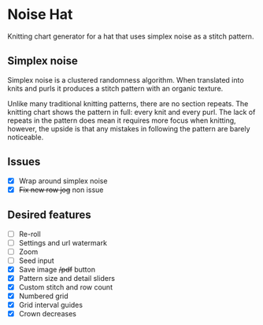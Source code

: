 # Noise Hat

Knitting chart generator for a hat that uses simplex noise as a stitch pattern.

## Simplex noise

Simplex noise is a clustered randomness algorithm. When translated into knits and purls it produces a stitch pattern with an organic texture.

Unlike many traditional knitting patterns, there are no section repeats. The knitting chart shows the pattern in full: every knit and every purl. The lack of repeats in the pattern does mean it requires more focus when knitting, however, the upside is that any mistakes in following the pattern are barely noticeable.

## Issues

* [x] Wrap around simplex noise
* [x] ~~Fix new row jog~~ non issue

## Desired features

* [ ] Re-roll
* [ ] Settings and url watermark
* [ ] Zoom
* [ ] Seed input
* [x] Save image ~~/pdf~~ button
* [x] Pattern size and detail sliders
* [x] Custom stitch and row count
* [x] Numbered grid
* [x] Grid interval guides
* [x] Crown decreases
